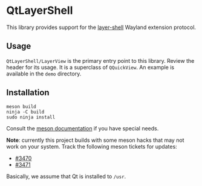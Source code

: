# QtLayerShell

This library provides support for the
[layer-shell](https://github.com/swaywm/wlr-protocols/blob/master/unstable/wlr-layer-shell-unstable-v1.xml)
Wayland extension protocol.

## Usage

`QtLayerShell/LayerView` is the primary entry point to this library. Review the
header for its usage. It is a superclass of `QQuickView`. An example is
available in the `demo` directory.

## Installation

```
meson build
ninja -C build
sudo ninja install
```

Consult the [meson documentation](http://mesonbuild.com/Running-Meson.html) if
you have special needs.

**Note**: currently this project builds with some meson hacks that may not work
on your system. Track the following meson tickets for updates:

- [#3470](https://github.com/mesonbuild/meson/issues/3470)
- [#3471](https://github.com/mesonbuild/meson/issues/3471)

Basically, we assume that Qt is installed to `/usr`.
